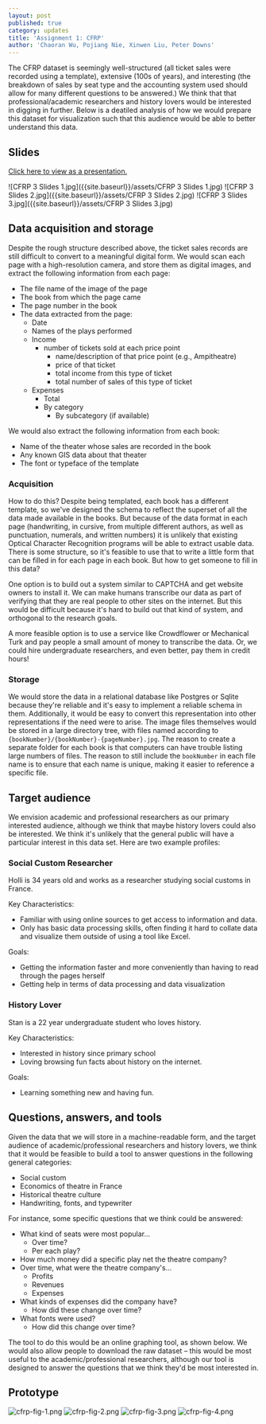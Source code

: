 ```yaml
---
layout: post
published: true
category: updates
title: 'Assignment 1: CFRP'
author: 'Chaoran Wu, Pojiang Nie, Xinwen Liu, Peter Downs'
---
```

The CFRP dataset is seemingly well-structured (all ticket sales were recorded using a template), extensive (100s of years), and interesting (the breakdown of sales by seat type and the accounting system used should allow for many different questions to be answered.) We think that that professional/academic researchers and history lovers would be interested in digging in further. Below is a deatiled analysis of how we would prepare this dataset for visualization such that this audience would be able to better understand this data.

## Slides
[Click here to view as a presentation.](https://docs.google.com/presentation/d/1u2hjK1wt-kcXBNjmROUk_t88vgsQpdj3mtKJ34L2J14/pub?start=false&loop=false&delayms=3000)

![CFRP 3 Slides 1.jpg]({{site.baseurl}}/assets/CFRP 3 Slides 1.jpg)
![CFRP 3 Slides 2.jpg]({{site.baseurl}}/assets/CFRP 3 Slides 2.jpg)
![CFRP 3 Slides 3.jpg]({{site.baseurl}}/assets/CFRP 3 Slides 3.jpg)

## Data acquisition and storage
Despite the rough structure described above, the ticket sales records are still difficult to convert to a meaningful digital form. We would scan each page with a high-resolution camera, and store them as digital images, and extract the following information from each page:

- The file name of the image of the page
- The book from which the page came
- The page number in the book
- The data extracted from the page:
	- Date
	- Names of the plays performed
    - Income
    	- number of tickets sold at each price point
        	- name/description of that price point (e.g., Ampitheatre)
            - price of that ticket
            - total income from this type of ticket
            - total number of sales of this type of ticket
    - Expenses
    	- Total
        - By category
        	- By subcategory (if available)

We would also extract the following information from each book:

- Name of the theater whose sales are recorded in the book
- Any known GIS data about that theater
- The font or typeface of the template

### Acquisition
How to do this? Despite being templated, each book has a different template, so we've designed the schema to reflect the superset of all the data made available in the books. But because of the data format in each page (handwriting, in cursive, from multiple different authors, as well as punctuation, numerals, and written numbers) it is unlikely that existing Optical Character Recognition programs will be able to extract usable data. There is some structure, so it's feasible to use that to write a little form that can be filled in for each page in each book. But how to get someone to fill in this data?

One option is to build out a system similar to CAPTCHA and get website owners to install it. We can make humans transcribe our data as part of verifying that they are real people to other sites on the internet. But this would be difficult because it's hard to build out that kind of system, and orthogonal to the research goals.

A more feasible option is to use a service like Crowdflower or Mechanical Turk and pay people a small amount of money to transcribe the data. Or, we could hire undergraduate researchers, and even better, pay them in credit hours!

### Storage
We would store the data in a relational database like Postgres or Sqlite because they're reliable and it's easy to implement a reliable schema in them. Additionally, it would be easy to convert this representation into other representations if the need were to arise. The image files themselves would be stored in a large directory tree, with files named according to `{bookNumber}/{bookNumber}-{pageNumber}.jpg`. The reason to create a separate folder for each book is that computers can have trouble listing large numbers of files. The reason to still include the `bookNumber` in each file name is to ensure that each name is unique, making it easier to reference a specific file.

## Target audience
We envision academic and professional researchers as our primary interested audience, although we think that maybe history lovers could also be interested. We think it's unlikely that the general public will have a particular interest in this data set. Here are two example profiles:

### Social Custom Researcher
Holli is 34 years old and works as a researcher studying social customs in France. 
 
Key Characteristics:
- Familiar with using online sources to get access to information and data.
- Only has basic data processing skills, often finding it hard to collate data and visualize them outside of using a tool like Excel.
 
Goals:
- Getting the information faster and more conveniently than having to read through the pages herself
- Getting help in terms of data processing and data visualization

### History Lover
Stan is a 22 year undergraduate student who loves history.
 
Key Characteristics:
- Interested in history since primary school
- Loving browsing fun facts about history on the internet.
 
Goals:
- Learning something new and having fun.

## Questions, answers, and tools
Given the data that we will store in a machine-readable form, and the target audience of academic/professional researchers and history lovers, we think that it would be feasible to build a tool to answer questions in the following general categories:
- Social custom
- Economics of theatre in France
- Historical theatre culture
- Handwriting, fonts, and typewriter

For instance, some specific questions that we think could be answered:
- What kind of seats were most popular...
	- Over time?
    - Per each play?
- How much money did a specific play net the theatre company?
- Over time, what were the theatre company's...
	- Profits
    - Revenues
    - Expenses
- What kinds of expenses did the company have?
	- How did these change over time?
- What fonts were used?
	- How did this change over time?

The tool to do this would be an online graphing tool, as shown below. We would also allow people to download the raw dataset – this would be most useful to the academic/professional researchers, although our tool is designed to answer the questions that we think they'd be most interested in.

## Prototype
![cfrp-fig-1.png]({{site.baseurl}}/assets/cfrp-fig-1.png)
![cfrp-fig-2.png]({{site.baseurl}}/assets/cfrp-fig-2.png)
![cfrp-fig-3.png]({{site.baseurl}}/assets/cfrp-fig-3.png)
![cfrp-fig-4.png]({{site.baseurl}}/assets/cfrp-fig-4.png)
